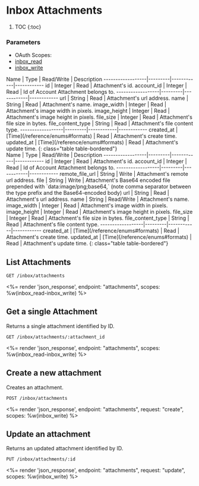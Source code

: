 # Inbox Attachments

1. TOC
{:toc}

### Parameters
<ul class="nav nav-pills" role="tablist">
  <li class="disabled"><a>OAuth Scopes:</a></li>
  <li class="active"><a href="#inbox_read" role="tab" data-toggle="pill">inbox_read</a></li>
  <li><a href="#inbox_write" role="tab" data-toggle="pill">inbox_write</a></li>
</ul>
<div class="tab-content" markdown="1">
  <div class="tab-pane active" id="inbox_read" markdown="1">
Name              | Type    | Read/Write | Description
------------------|---------|------------|------------
id                | Integer | Read       | Attachment's id.
account_id        | Integer | Read       | Id of Account Attachment belongs to.
------------------|---------|------------|------------
url               | String  | Read       | Attachment's url address.
name              | String  | Read       | Attachment's name.
image_width       | Integer | Read       | Attachment's image width in pixels.
image_height      | Integer | Read       | Attachment's image height in pixels.
file_size         | Integer | Read       | Attachment's file size in bytes.
file_content_type | String  | Read       | Attachment's file content type.
------------------|---------|------------|------------
created_at        | [Time](/reference/enums#formats) | Read       | Attachment's create time.
updated_at        | [Time](/reference/enums#formats) | Read       | Attachment's update time.
{: class="table table-bordered"}
  </div>
  <div class="tab-pane" id="inbox_write" markdown="1">
Name              | Type    | Read/Write | Description
------------------|---------|------------|------------
id                | Integer | Read       | Attachment's id.
account_id        | Integer | Read       | Id of Account Attachment belongs to.
------------------|---------|------------|------------
remote_file_url   | String  | Write      | Attachment's remote url address.
file              | String  | Write      | Attachment's Base64 encoded file prepended with `data:image/png;base64,` (note comma separator between the type prefix and the Base64-encoded body)
url               | String  | Read       | Attachment's url address.
name              | String  | Read/Write | Attachment's name.
image_width       | Integer | Read       | Attachment's image width in pixels.
image_height      | Integer | Read       | Attachment's image height in pixels.
file_size         | Integer | Read       | Attachment's file size in bytes.
file_content_type | String  | Read       | Attachment's file content type.
------------------|---------|------------|------------
created_at        | [Time](/reference/enums#formats) | Read       | Attachment's create time.
updated_at        | [Time](/reference/enums#formats) | Read       | Attachment's update time.
{: class="table table-bordered"}
  </div>
</div>

## List Attachments

~~~
GET /inbox/attachments
~~~

<%= render 'json_response', endpoint: "attachments", scopes: %w(inbox_read-inbox_write) %>

## Get a single Attachment

Returns a single attachment identified by ID.

~~~
GET /inbox/attachments/:attachment_id
~~~

<%= render 'json_response', endpoint: "attachments", scopes: %w(inbox_read-inbox_write) %>

## Create a new attachment

Creates an attachment.

~~~~
POST /inbox/attachments
~~~~

<%= render 'json_response', endpoint: "attachments", request: "create",
  scopes: %w(inbox_write) %>

## Update an attachment

Returns an updated attachment identified by ID.

~~~
PUT /inbox/attachments/:id
~~~

<%= render 'json_response', endpoint: "attachments", request: "update",
  scopes: %w(inbox_write) %>
